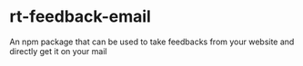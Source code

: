 # rt-feedback-email
An npm package that can be used to take feedbacks from your website and directly get it on your mail
